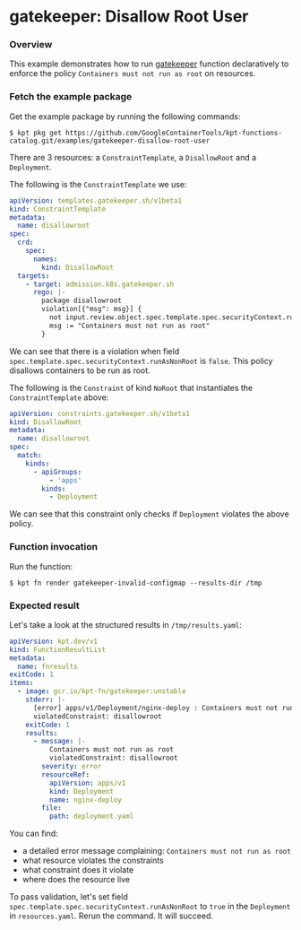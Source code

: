 # gatekeeper: Disallow Root User

### Overview

This example demonstrates how to run [gatekeeper] function declaratively to
enforce the policy `Containers must not run as root` on resources.

### Fetch the example package

Get the example package by running the following commands:

```shell
$ kpt pkg get https://github.com/GoogleContainerTools/kpt-functions-catalog.git/examples/gatekeeper-disallow-root-user
```

There are 3 resources: a `ConstraintTemplate`, a `DisallowRoot` and
a `Deployment`.

The following is the `ConstraintTemplate` we use:

```yaml
apiVersion: templates.gatekeeper.sh/v1beta1
kind: ConstraintTemplate
metadata:
  name: disallowroot
spec:
  crd:
    spec:
      names:
        kind: DisallowRoot
  targets:
    - target: admission.k8s.gatekeeper.sh
      rego: |-
        package disallowroot
        violation[{"msg": msg}] {
          not input.review.object.spec.template.spec.securityContext.runAsNonRoot
          msg := "Containers must not run as root"
        }
```

We can see that there is a violation when
field `spec.template.spec.securityContext.runAsNonRoot` is `false`. This policy
disallows containers to be run as root.

The following is the `Constraint` of kind `NoRoot` that instantiates
the `ConstraintTemplate` above:

```yaml
apiVersion: constraints.gatekeeper.sh/v1beta1
kind: DisallowRoot
metadata:
  name: disallowroot
spec:
  match:
    kinds:
      - apiGroups:
          - 'apps'
        kinds:
          - Deployment
```

We can see that this constraint only checks if `Deployment` violates the above
policy.

### Function invocation

Run the function:

```shell
$ kpt fn render gatekeeper-invalid-configmap --results-dir /tmp
```

### Expected result

Let's take a look at the structured results in `/tmp/results.yaml`:

```yaml
apiVersion: kpt.dev/v1
kind: FunctionResultList
metadata:
  name: fnresults
exitCode: 1
items:
  - image: gcr.io/kpt-fn/gatekeeper:unstable
    stderr: |-
      [error] apps/v1/Deployment/nginx-deploy : Containers must not run as root
      violatedConstraint: disallowroot
    exitCode: 1
    results:
      - message: |-
          Containers must not run as root
          violatedConstraint: disallowroot
        severity: error
        resourceRef:
          apiVersion: apps/v1
          kind: Deployment
          name: nginx-deploy
        file:
          path: deployment.yaml
```

You can find:

- a detailed error message complaining: `Containers must not run as root`
- what resource violates the constraints
- what constraint does it violate
- where does the resource live

To pass validation, let's set
field `spec.template.spec.securityContext.runAsNonRoot` to `true` in
the `Deployment` in `resources.yaml`. Rerun the command. It will succeed.

[gatekeeper]: https://catalog.kpt.dev/gatekeeper/v0.1/
